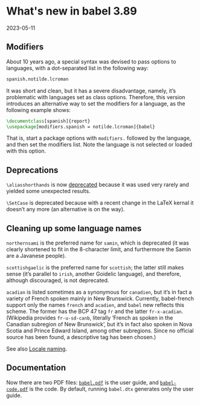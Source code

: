 # What's new in babel 3.89

2023-05-11

## Modifiers

About 10 years ago, a special syntax was devised to pass options to
languages, with a dot-separated list in the following way:
```tex
spanish.notilde.lcroman
```
It was short and clean, but it has a severe disadvantage, namely, it’s
problematic with languages set as class options. Therefore, this
version introduces an alternative way to set the modifiers for a language, as
the following example shows:
```tex
\documentclass[spanish]{report}
\usepackage[modifiers.spanish = notilde.lcroman]{babel}
```
That is, start a package options with `modifiers.` followed by the
language, and then set the modifiers list. Note the language is not
selected or loaded with this option.

## Deprecations

`\aliasshorthands` is now
[deprecated](https://latex3.github.io/babel/guides/old-and-deprecated-functions.html)
because it was used very rarely and yielded some unexpected results.

`\SetCase` is deprecated because with a recent change in the LaTeX
kernal it doesn’t any more (an alternative is on the way).

## Cleaning up some language names

`northernsami` is the preferred name for `samin`, which is
deprecated (it was clearly shortened to fit in the 8-character limit,
and furthermore the Samin are a Javanese people).

`scottishgaelic` is the preferred name for `scottish`; the latter still
makes sense (it’s parallel to `irish`, another Goidelic language), and
therefore, although discouraged, is not deprecated.

`acadian` is listed sometimes as a synonymous for `canadien`, but it’s
in fact a variety of French spoken mainly in New Brunswick. Currently,
babel-french support only the names `french` and `acadien`, and `babel`
new reflects this scheme. The former has the BCP 47 tag `fr` and the
latter `fr-x-acadian`. (Wikipedia provides `fr-u-sd-canb`, literally
‘French as spoken in the Canadian subregion of New Brunswick’, but it’s
in fact also spoken in Nova Scotia and Prince Edward Island, among
other subregions. Since no official source has been found, a
descriptive tag has been chosen.)

See also
[Locale
naming](https://latex3.github.io/babel/guides/locale-naming.html).

## Documentation

Now there are two PDF files:
[`babel.pdf`](https://github.com/latex3/babel/blob/main/babel.pdf) is the user guide, and
[`babel-code.pdf`](https://github.com/latex3/babel/blob/main/babel-code.pdf) is the code. By default, running `babel.dtx` generates
only the user guide.


